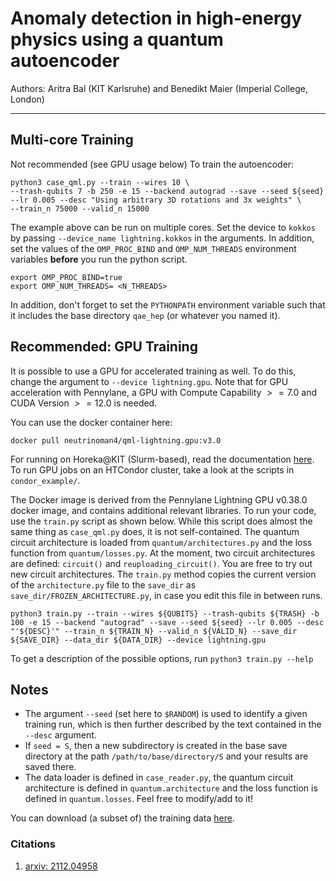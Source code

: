 # Anomaly detection in high-energy physics using a quantum autoencoder

Authors: Aritra Bal (KIT Karlsruhe) and Benedikt Maier (Imperial College, London)

------

## Multi-core Training

Not recommended (see GPU usage below)
To train the autoencoder:

    python3 case_qml.py --train --wires 10 \
    --trash-qubits 7 -b 250 -e 15 --backend autograd --save --seed ${seed} --lr 0.005 --desc "Using arbitrary 3D rotations and 3x weights" \
    --train_n 75000 --valid_n 15000

The example above can be run on multiple cores. Set the device to `kokkos` by passing `--device_name lightning.kokkos` in the arguments. In addition, set the values of the `OMP_PROC_BIND` and `OMP_NUM_THREADS` environment variables **before** you run the python script.

    export OMP_PROC_BIND=true
    export OMP_NUM_THREADS= <N_THREADS>

In addition, don't forget to set the `PYTHONPATH` environment variable such that it includes the base directory `qae_hep` (or whatever you named it).

## Recommended: GPU Training

It is possible to use a GPU for accelerated training as well. To do this, change the argument to `--device lightning.gpu`. Note that for GPU acceleration with Pennylane, a GPU with Compute Capability $>=7.0$ and CUDA Version $>= 12.0$ is needed.

You can use the docker container here:

    docker pull neutrinoman4/qml-lightning.gpu:v3.0

For running on Horeka@KIT (Slurm-based), read the documentation [here](https://www.nhr.kit.edu/userdocs/ftp/containers/).
To run GPU jobs on an HTCondor cluster, take a look at the scripts in `condor_example/`.

The Docker image is derived from the Pennylane Lightning GPU v0.38.0 docker image, and contains additional relevant libraries.
To run your code, use the `train.py` script as shown below. While this script does almost the same thing as `case_qml.py` does, it is not self-contained. The quantum circuit architecture is loaded from `quantum/architectures.py` and the loss function from `quantum/losses.py`. At the moment, two circuit architectures are defined: `circuit()` and `reuploading_circuit()`. You are free to try out new circuit architectures. The `train.py` method copies the current version of the `architecture.py` file to the `save_dir` as `save_dir/FROZEN_ARCHITECTURE.py`, in case you edit this file in between runs.

    python3 train.py --train --wires ${QUBITS} --trash-qubits ${TRASH} -b 100 -e 15 --backend "autograd" --save --seed ${seed} --lr 0.005 --desc "'${DESC}'" --train_n ${TRAIN_N} --valid_n ${VALID_N} --save_dir ${SAVE_DIR} --data_dir ${DATA_DIR} --device lightning.gpu

To get a description of the possible options, run `python3 train.py --help`

## Notes

- The argument `--seed` (set here to `$RANDOM`) is used to identify a given training run, which is then further described by the text contained in the `--desc` argument.
- If `seed = S`, then a new subdirectory is created in the base save directory at the path `/path/to/base/directory/S` and your results are saved there.
- The data loader is defined in `case_reader.py`, the quantum circuit architecture is defined in `quantum.architecture` and the loss function is defined in `quantum.losses`. Feel free to modify/add to it!

You can download (a subset of) the training data [here](https://drive.google.com/drive/folders/1fGATNxxcCKPk6mZ54Ucv1mYZteOnh33-?usp=sharing).  

### Citations

1. [arxiv: 2112.04958](https://arxiv.org/abs/2112.04958)
